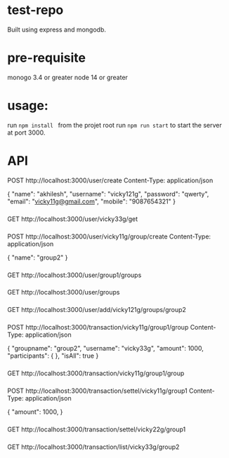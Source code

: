 # test-repo
  
  Built using express and mongodb.

# pre-requisite
 monogo 3.4 or greater
 node 14 or greater
 
# usage:
 run `npm install ` from the projet root
 run `npm run start` to start the server at port 3000.
  

# API

  POST http://localhost:3000/user/create
  Content-Type: application/json

  {
    "name": "akhilesh",
    "username": "vicky121g",
    "password": "qwerty",
    "email": "vicky11g@gmail.com",
    "mobile": "9087654321"
  }

###
GET http://localhost:3000/user/vicky33g/get

###

POST http://localhost:3000/user/vicky11g/group/create
Content-Type: application/json

{
  "name": "group2"
}

###
GET http://localhost:3000/user/group1/groups

###
GET http://localhost:3000/user/groups

###
GET http://localhost:3000/user/add/vicky121g/groups/group2

###
POST http://localhost:3000/transaction/vicky11g/group1/group
Content-Type: application/json

{ 
  "groupname": "group2",
  "username": "vicky33g",
  "amount": 1000,
  "participants": {
  },
  "isAll": true
}

###
GET http://localhost:3000/transaction/vicky11g/group1/group

###
POST http://localhost:3000/transaction/settel/vicky11g/group1
Content-Type: application/json

{ 
  "amount": 1000,
}

###
GET http://localhost:3000/transaction/settel/vicky22g/group1

###
GET http://localhost:3000/transaction/list/vicky33g/group2